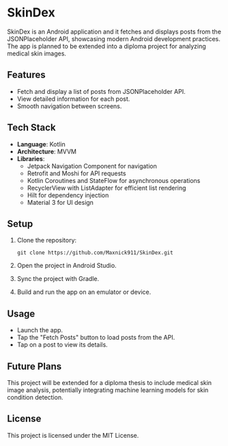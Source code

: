 # SkinDex

SkinDex is an Android application and it fetches and displays posts from the JSONPlaceholder API, showcasing modern Android development practices. The app is planned to be extended into a diploma project for analyzing medical skin images.

## Features

- Fetch and display a list of posts from JSONPlaceholder API.
- View detailed information for each post.
- Smooth navigation between screens.

## Tech Stack

- **Language**: Kotlin
- **Architecture**: MVVM
- **Libraries**:
  - Jetpack Navigation Component for navigation
  - Retrofit and Moshi for API requests
  - Kotlin Coroutines and StateFlow for asynchronous operations
  - RecyclerView with ListAdapter for efficient list rendering
  - Hilt for dependency injection
  - Material 3 for UI design

## Setup

1. Clone the repository:

   ```
   git clone https://github.com/Maxnick911/SkinDex.git
   ```

2. Open the project in Android Studio.

3. Sync the project with Gradle.

4. Build and run the app on an emulator or device.

## Usage

- Launch the app.
- Tap the "Fetch Posts" button to load posts from the API.
- Tap on a post to view its details.

## Future Plans

This project will be extended for a diploma thesis to include medical skin image analysis, potentially integrating machine learning models for skin condition detection.

## License

This project is licensed under the MIT License.
